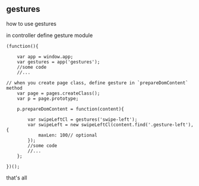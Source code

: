 ## gestures

how to use gestures

in controller define gesture module

```
(function(){

	var app = window.app;
    var gestures = app('gestures');
	//some code
	//...

// when you create page class, define gesture in `prepareDomContent` method
    var page = pages.createClass();
    var p = page.prototype;

    p.prepareDomContent = function(content){

        var swipeLeftCl = gestures('swipe-left');
        var swipeLeft = new swipeLeftCl(content.find('.gesture-left'), {
            maxLen: 100// optional
        });
		//some code
   	    //...
    };

})();
```
that's all